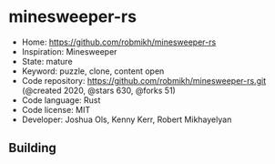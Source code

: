 # minesweeper-rs

- Home: https://github.com/robmikh/minesweeper-rs
- Inspiration: Minesweeper
- State: mature
- Keyword: puzzle, clone, content open
- Code repository: https://github.com/robmikh/minesweeper-rs.git (@created 2020, @stars 630, @forks 51)
- Code language: Rust
- Code license: MIT
- Developer: Joshua Ols, Kenny Kerr, Robert Mikhayelyan

## Building

